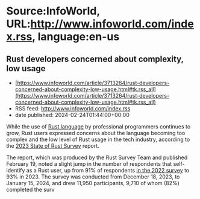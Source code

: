# Source:InfoWorld, URL:http://www.infoworld.com/index.rss, language:en-us

## Rust developers concerned about complexity, low usage
 - [https://www.infoworld.com/article/3713264/rust-developers-concerned-about-complexity-low-usage.html#tk.rss_all](https://www.infoworld.com/article/3713264/rust-developers-concerned-about-complexity-low-usage.html#tk.rss_all)
 - RSS feed: http://www.infoworld.com/index.rss
 - date published: 2024-02-24T01:44:00+00:00

<article>
	<section class="page">
<p>While the use of <a href="https://www.infoworld.com/article/3218074/what-is-rust-safe-fast-and-easy-software-development.html">Rust language</a> by professional programmers continues to grow, Rust users expressed concerns about the language becoming too complex and the low level of Rust usage in the tech industry, according to the <a href="https://blog.rust-lang.org/2024/02/19/2023-Rust-Annual-Survey-2023-results.html" rel="nofollow">2023 State of Rust Survey</a> report.</p><p>The report, which was produced by the Rust Survey Team and published February 19, noted a slight jump in the number of respondents that self-identify as a Rust user, up from 91% of respondents <a href="https://www.infoworld.com/article/3705609/more-developers-are-using-the-rust-language.html">in the 2022 survey</a> to 93% in 2023. The survey was conducted from December 18, 2023, to January 15, 2024, and drew 11,950 participants, 9,710 of whom (82%) completed the surv

